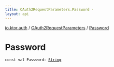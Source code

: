 ```yaml
---
title: OAuth2RequestParameters.Password - 
layout: api
---
```


<div class='api-docs-breadcrumbs'><a href="../index.html">io.ktor.auth</a> / <a href="index.html">OAuth2RequestParameters</a> / <a href="./-password.html">Password</a></div>

# Password

<div class="signature"><code><span class="keyword">const</span> <span class="keyword">val </span><span class="identifier">Password</span><span class="symbol">: </span><a href="https://kotlinlang.org/api/latest/jvm/stdlib/kotlin/-string/index.html"><span class="identifier">String</span></a></code></div>
